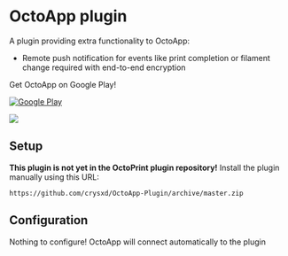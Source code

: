 # OctoApp plugin
A plugin providing extra functionality to OctoApp:

- Remote push notification for events like print completion or filament change required with end-to-end encryption

Get OctoApp on Google Play!

[![Google Play](https://github.com/crysxd/OctoApp-Plugin/blob/master/images/google_play.png)](https://play.google.com/store/apps/details?id=de.crysxd.octoapp&hl=en&gl=US)

![](https://github.com/crysxd/OctoApp-Plugin/blob/master/images/carousel.png)


## Setup
**This plugin is not yet in the OctoPrint plugin repository!**
Install the plugin manually using this URL:

	https://github.com/crysxd/OctoApp-Plugin/archive/master.zip

## Configuration
Nothing to configure! OctoApp will connect automatically to the plugin
